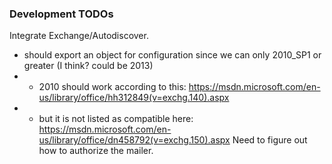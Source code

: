 ### Development TODOs
Integrate Exchange/Autodiscover.
- should export an object for configuration since we can only 2010_SP1 or greater (I think? could be 2013)
- - 2010 should work according to this: https://msdn.microsoft.com/en-us/library/office/hh312849(v=exchg.140).aspx
- - but it is not listed as compatible here: https://msdn.microsoft.com/en-us/library/office/dn458792(v=exchg.150).aspx
Need to figure out how to authorize the mailer.
